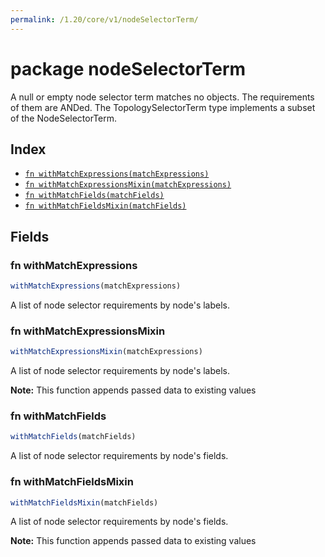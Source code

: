 ```yaml
---
permalink: /1.20/core/v1/nodeSelectorTerm/
---
```


# package nodeSelectorTerm

A null or empty node selector term matches no objects. The requirements of them are ANDed. The TopologySelectorTerm type implements a subset of the NodeSelectorTerm.

## Index

* [`fn withMatchExpressions(matchExpressions)`](#fn-withmatchexpressions)
* [`fn withMatchExpressionsMixin(matchExpressions)`](#fn-withmatchexpressionsmixin)
* [`fn withMatchFields(matchFields)`](#fn-withmatchfields)
* [`fn withMatchFieldsMixin(matchFields)`](#fn-withmatchfieldsmixin)

## Fields

### fn withMatchExpressions

```ts
withMatchExpressions(matchExpressions)
```

A list of node selector requirements by node's labels.

### fn withMatchExpressionsMixin

```ts
withMatchExpressionsMixin(matchExpressions)
```

A list of node selector requirements by node's labels.

**Note:** This function appends passed data to existing values

### fn withMatchFields

```ts
withMatchFields(matchFields)
```

A list of node selector requirements by node's fields.

### fn withMatchFieldsMixin

```ts
withMatchFieldsMixin(matchFields)
```

A list of node selector requirements by node's fields.

**Note:** This function appends passed data to existing values